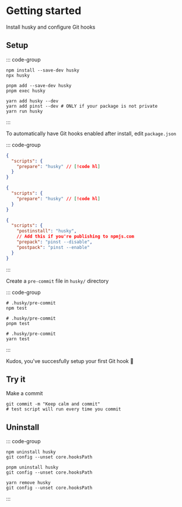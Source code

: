 # Getting started

Install husky and configure Git hooks

## Setup

::: code-group

```shell [npm]
npm install --save-dev husky
npx husky
```

```shell [pnpm]
pnpm add --save-dev husky
pnpm exec husky
```

```shell [yarn]
yarn add husky --dev
yarn add pinst --dev # ONLY if your package is not private
yarn run husky
```

:::

To automatically have Git hooks enabled after install, edit `package.json`

::: code-group

```json [npm]
{
  "scripts": {
    "prepare": "husky" // [!code hl]
  }
}
```

```json [pnpm]
{
  "scripts": {
    "prepare": "husky" // [!code hl]
  }
}
```

```json [yarn]
{
  "scripts": {
    "postinstall": "husky",
    // Add this if you're publishing to npmjs.com
    "prepack": "pinst --disable",
    "postpack": "pinst --enable"
  }
}
```

:::

Create a `pre-commit` file in `husky/` directory

::: code-group

```shell [npm]
# .husky/pre-commit
npm test
```

```shell [pnpm]
# .husky/pre-commit
pnpm test
```

```shell [yarn]
# .husky/pre-commit
yarn test
```
:::

Kudos, you've succesfully setup your first Git hook 🎉

## Try it

Make a commit

```shell
git commit -m "Keep calm and commit"
# test script will run every time you commit
```

## Uninstall

::: code-group

```shell [npm]
npm uninstall husky
git config --unset core.hooksPath
```

```shell [pnpm]
pnpm uninstall husky
git config --unset core.hooksPath
```

```shell [yarn]
yarn remove husky
git config --unset core.hooksPath
```

:::
